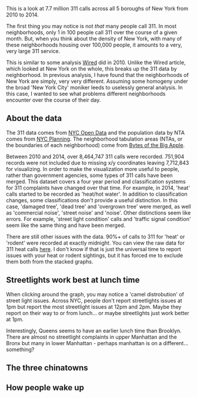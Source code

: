 This is a look at 7.7 million 311 calls across all 5 boroughs of New York from 2010 to 2014.

The first thing you may notice is not *that* many people
call 311. In most neighborhoods, only 1 in 100 people call 311 over the course of a given month. But, when you think about the density of New York, with many of these neighborhoods housing over 100,000 people, it amounts to a very, very large 311 service.

This is similar to some analysis [Wired](http://www.wired.com/2010/11/ff_311_new_york/all/) did in 2010. Unlike the Wired article, which looked at New York on the whole, this breaks up the 311 data by neighborhood. In previous analysis, I have found that the neighborhoods of New York are simply, very very different. Assuming some homogeny under the broad 'New York City' moniker leeds to uselessly general analysis. In this case, I wanted to see what problems different neighborhoods encounter over the course of their day.

## About the data

The 311 data comes from [NYC Open Data](https://nycopendata.socrata.com/Social-Services/311-Service-Requests-from-2010-to-Present/erm2-nwe9) and the population data by NTA comes from [NYC Planning](http://www.nyc.gov/html/dcp/html/census/demo_tables_2010.shtml). The neighborhood tabulation areas (NTAs, or the boundaries of each neighborhood) come from [Bytes of the Big Apple](http://www.nyc.gov/html/dcp/html/bytes/dwn_nynta.shtml).

Between 2010 and 2014, over 8,464,747 311 calls were recorded. 751,904 records were not included due to missing x/y coordinates leaving 7,712,843 for visualizing. In order to make the visualization more useful to people, rather than government agencies, some types of 311 calls have been merged. This dataset covers a four year period and classification systems for 311 complaints have changed over that time. For example, in 2014, 'heat' calls started to be recorded as 'heat/hot water'. In addition to classification changes, some classifications don't provide a useful distinction. In this case, 'damaged tree', 'dead tree' and 'overgrown tree' were merged, as well as 'commercial noise', 'street noise' and 'noise'. Other distinctions seem like errors. For example, 'street light condition' calls and 'traffic signal condition' seem like the same thing and have been merged.

There are still other issues with the data. 90%+ of calls to 311 for 'heat' or 'rodent' were recorded at exactly midnight. You can view the raw data for 311 heat calls [here](https://data.cityofnewyork.us/Social-Services/Heat/85ag-bewf). I don't know if that is just the universal time to report issues with your heat or rodent sightings, but it has forced me to exclude them both from the stacked graphs.

## Streetlights work best at lunch time

When clicking around the graph, you may notice a 'camel distrobution' of street light issues. Across NYC, people don't report streetlights issues at 1pm but report the most streetlight issues at 12pm and 2pm. Maybe they report on their way to or from lunch… or maybe streetlights just work better at 1pm.

Interestingly, Queens seems to have an earlier lunch time than Brooklyn. There are almost no streetlight complaints in upper Manhattan and the Bronx but many in lower Manhattan - perhaps manhattan is on a different…something?

## The three chinatowns


## How people wake up
